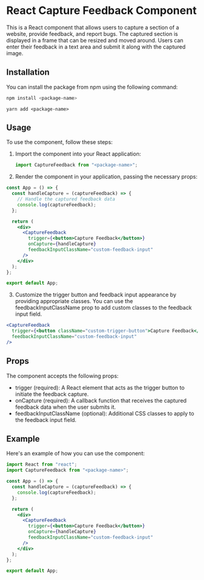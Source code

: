 # React Capture Feedback Component

This is a React component that allows users to capture a section of a website, provide feedback, and report bugs. The captured section is displayed in a frame that can be resized and moved around. Users can enter their feedback in a text area and submit it along with the captured image.

## Installation

You can install the package from npm using the following command:

```bash
npm install <package-name>
```

```base
yarn add <package-name>
```

## Usage

To use the component, follow these steps:

1. Import the component into your React application:

   ```javascript
   import CaptureFeedback from "<package-name>";
   ```

2. Render the component in your application, passing the necessary props:

```jsx
const App = () => {
  const handleCapture = (captureFeedback) => {
    // Handle the captured feedback data
    console.log(captureFeedback);
  };

  return (
    <div>
      <CaptureFeedback
        trigger={<button>Capture Feedback</button>}
        onCapture={handleCapture}
        feedbackInputClassName="custom-feedback-input"
      />
    </div>
  );
};

export default App;
```

3. Customize the trigger button and feedback input appearance by providing appropriate classes. You can use the feedbackInputClassName prop to add custom classes to the feedback input field.

```jsx
<CaptureFeedback
  trigger={<button className="custom-trigger-button">Capture Feedback</button>}
  feedbackInputClassName="custom-feedback-input"
/>
```

## Props

The component accepts the following props:

- trigger (required): A React element that acts as the trigger button to initiate the feedback capture.
- onCapture (required): A callback function that receives the captured feedback data when the user submits it.
- feedbackInputClassName (optional): Additional CSS classes to apply to the feedback input field.

## Example

Here's an example of how you can use the component:

```jsx
import React from "react";
import CaptureFeedback from "<package-name>";

const App = () => {
  const handleCapture = (captureFeedback) => {
    console.log(captureFeedback);
  };

  return (
    <div>
      <CaptureFeedback
        trigger={<button>Capture Feedback</button>}
        onCapture={handleCapture}
        feedbackInputClassName="custom-feedback-input"
      />
    </div>
  );
};

export default App;
```
